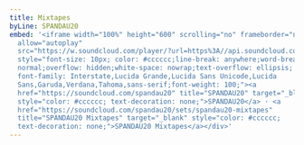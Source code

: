 ```yaml
---
title: Mixtapes
byLine: SPANDAU20
embed: '<iframe width="100%" height="600" scrolling="no" frameborder="no"
  allow="autoplay"
  src="https://w.soundcloud.com/player/?url=https%3A//api.soundcloud.com/playlists/972420565&color=%23000000&auto_play=false&hide_related=false&show_comments=true&show_user=true&show_reposts=false&show_teaser=true&visual=true"></iframe><div
  style="font-size: 10px; color: #cccccc;line-break: anywhere;word-break:
  normal;overflow: hidden;white-space: nowrap;text-overflow: ellipsis;
  font-family: Interstate,Lucida Grande,Lucida Sans Unicode,Lucida
  Sans,Garuda,Verdana,Tahoma,sans-serif;font-weight: 100;"><a
  href="https://soundcloud.com/spandau20" title="SPANDAU20" target="_blank"
  style="color: #cccccc; text-decoration: none;">SPANDAU20</a> · <a
  href="https://soundcloud.com/spandau20/sets/spandau20-mixtapes"
  title="SPANDAU20 Mixtapes" target="_blank" style="color: #cccccc;
  text-decoration: none;">SPANDAU20 Mixtapes</a></div>'
---
```


